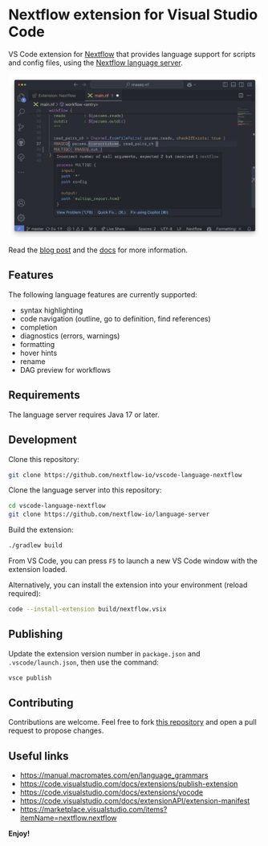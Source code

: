 # Nextflow extension for Visual Studio Code

VS Code extension for [Nextflow](https://www.nextflow.io/) that provides language support for scripts and config files, using the [Nextflow language server](https://github.com/nextflow-io/language-server).

![nextflow vscode extension](images/vscode-nextflow.png)

Read the [blog post](https://seqera.io/blog/modernizing-nextflow-developer-experience/) and the [docs](https://nextflow.io/docs/latest/vscode.html) for more information.

## Features

The following language features are currently supported:

- syntax highlighting
- code navigation (outline, go to definition, find references)
- completion
- diagnostics (errors, warnings)
- formatting
- hover hints
- rename
- DAG preview for workflows

## Requirements

The language server requires Java 17 or later.

## Development

Clone this repository:

```bash
git clone https://github.com/nextflow-io/vscode-language-nextflow
```

Clone the language server into this repository:

```bash
cd vscode-language-nextflow
git clone https://github.com/nextflow-io/language-server
```

Build the extension:

```bash
./gradlew build
```

From VS Code, you can press `F5` to launch a new VS Code window with the extension loaded.

Alternatively, you can install the extension into your environment (reload required):

```bash
code --install-extension build/nextflow.vsix
```

## Publishing

Update the extension version number in `package.json` and `.vscode/launch.json`, then use the command:

```bash
vsce publish
```

## Contributing

Contributions are welcome. Feel free to fork [this repository](https://github.com/nextflow-io/vscode-language-nextflow) and open a pull request to propose changes.

## Useful links

* https://manual.macromates.com/en/language_grammars
* https://code.visualstudio.com/docs/extensions/publish-extension
* https://code.visualstudio.com/docs/extensions/yocode
* https://code.visualstudio.com/docs/extensionAPI/extension-manifest
* https://marketplace.visualstudio.com/items?itemName=nextflow.nextflow

**Enjoy!**
